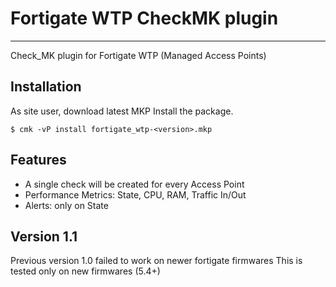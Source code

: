# Fortigate WTP CheckMK plugin #
----------------------------

Check_MK plugin for Fortigate WTP (Managed Access Points)


## Installation ##

As site user, download latest MKP
Install the package.

    $ cmk -vP install fortigate_wtp-<version>.mkp


## Features ##

- A single check will be created for every Access Point
- Performance Metrics: State, CPU, RAM, Traffic In/Out
- Alerts: only on State

## Version 1.1 ##
Previous version 1.0 failed to work on newer fortigate firmwares
This is tested only on new firmwares (5.4+) 
